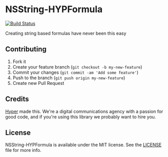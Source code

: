 # NSString-HYPFormula

[![Build Status](https://img.shields.io/travis/hyperoslo/NSString-HYPFormula.svg?style=flat)](https://travis-ci.org/hyperoslo/NSString-HYPFormula)

Creating string based formulas have never been this easy

## Contributing

1. Fork it
2. Create your feature branch (`git checkout -b my-new-feature`)
3. Commit your changes (`git commit -am 'Add some feature'`)
4. Push to the branch (`git push origin my-new-feature`)
5. Create new Pull Request

## Credits

[Hyper](http://hyper.no) made this. We're a digital communications agency with a passion for good code,
and if you're using this library we probably want to hire you.

## License

NSString-HYPFormula is available under the MIT license. See the [LICENSE](https://raw.githubusercontent.com/hyperoslo/NSString-HYPFormula/master/LICENSE.md) file for more info.
